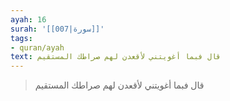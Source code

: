 ```yaml
---
ayah: 16
surah: '[[007|سورة]]'
tags:
- quran/ayah
text: قال فبما أغويتني لأقعدن لهم صراطك المستقيم
---
```

> قال فبما أغويتني لأقعدن لهم صراطك المستقيم
